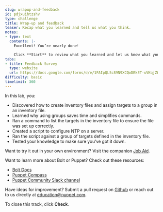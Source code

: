 ```yaml
---
slug: wrapup-and-feedback
id: pdjxuihtzshv
type: challenge
title: Wrap-up and feedback
teaser: Recap what you learned and tell us what you think.
notes:
- type: text
  contents: |-
    Excellent! You’re nearly done!

    Click **Start** to review what you learned and let us know what you thought of this track.
tabs:
- title: Feedback Survey
  type: website
  url: https://docs.google.com/forms/d/e/1FAIpQLSc89N9XCQoDEkET-uVKqjZWGnqMw0IbzZeeuuCKcoQk5oXr0g/viewform?usp=pp_url&entry.1252824226=Build+a+Bolt+Inventory+File+on+Linux
difficulty: basic
timelimit: 360
---
```

In this lab, you:
 - Discovered how to create inventory files and assign targets to a group in an inventory file.
 - Learned why using groups saves time and simplifies commands.
 - Ran a command to list the targets in the inventory file to ensure the file was set up correctly.
 - Created a script to configure NTP on a server.
 - Ran the script against a group of targets defined in the inventory file.
 - Tested your knowledge to make sure you've got it down.

Want to try it out in your own environment? Visit the companion [Job Aid](https://puppet-kmo.gitbook.io/lab-aids/-MZKPjwKRKKFuXxxy7ge/build-a-bolt-inventory-file-on-linux).

Want to learn more about Bolt or Puppet? Check out these resources:
- [Bolt Docs](https://puppet.com/docs/bolt/latest/bolt.html)
- [Puppet Compass](https://learn.puppet.com/)
- [Puppet Community Slack channel](https://slack.puppet.com/)

Have ideas for improvement? Submit a pull request on [Github](https://github.com/puppetlabs/puppet-practice-labs/tree/main/build-a-bolt-inventory-file-on-linux) or reach out to us directly at <a href="mailto:education@puppet.com">education@puppet.com</a>.

To close this track, click **Check**.
